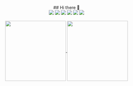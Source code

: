 <div align="center">
  ## Hi there 👋
</div>
  
<div align="center">
<a href="https://42gyeongsan.kr/ko/main.do" target="_blank"><img src="https://img.shields.io/badge/42gyenogsan-000000.svg?style=for-the-badge&logo=42&logoColor=ffffff"/></a>
<a href="https://learn.microsoft.com/en-us/cpp/c-language/?view=msvc-170" target="_blank"><img src="https://img.shields.io/badge/c-000000.svg?style=for-the-badge&logo=c&logoColor=A8B9CC"/></a>
<a href="https://www.python.org/" target="_blank"><img src="https://img.shields.io/badge/Python-000000.svg?style=for-the-badge&logo=python&logoColor=3776AB"/></a>
<a href="https://developer.mozilla.org/ko/docs/Web/JavaScript" target="_blank"><img src="https://img.shields.io/badge/javascript-000000.svg?style=for-the-badge&logo=javascript&logoColor=F7DF1E"/></a>
<a href="https://developer.mozilla.org/ko/docs/Web/JavaScript" target="_blank"><img src="https://img.shields.io/badge/github-000000.svg?style=for-the-badge&logo=github&logoColor=ffffff"/></a>
<a href="https://developer.mozilla.org/ko/docs/Web/JavaScript" target="_blank"><img src="https://img.shields.io/badge/git-000000.svg?style=for-the-badge&logo=git&logoColor=F05032"/></a>
</div>

<br>

<div align="center">

<a href="https://github.com/anuraghazra/github-readme-stats">
  <img height=200 align="center" src="https://github-readme-stats.vercel.app/api?username=goldtg&show_icons=true&theme=ambient_gradient&include_all_commits=true&count_private=true&rank_icon=github" />
</a>
<a href="https://github.com/anuraghazra/convoychat">
  <img height=200 align="center" src="https://github-readme-stats.vercel.app/api/top-langs?username=goldtg&layout=donut&langs_count=8&card_width=320" />
</a>
</div>




<!--
**goldtg/goldtg** is a ✨ _special_ ✨ repository because its `README.md` (this file) appears on your GitHub profile.

Here are some ideas to get you started:

- 🔭 I’m currently working on ...
- 🌱 I’m currently learning ...
- 👯 I’m looking to collaborate on ...
- 🤔 I’m looking for help with ...
- 💬 Ask me about ...
- 📫 How to reach me: ...
- 😄 Pronouns: ...
- ⚡ Fun fact: ...
-->
